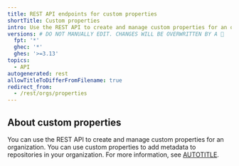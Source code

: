```yaml
---
title: REST API endpoints for custom properties
shortTitle: Custom properties
intro: Use the REST API to create and manage custom properties for an organization.
versions: # DO NOT MANUALLY EDIT. CHANGES WILL BE OVERWRITTEN BY A 🤖
  fpt: '*'
  ghec: '*'
  ghes: '>=3.13'
topics:
  - API
autogenerated: rest
allowTitleToDifferFromFilename: true
redirect_from:
  - /rest/orgs/properties
---
```


## About custom properties

You can use the REST API to create and manage custom properties for an organization. You can use custom properties to add metadata to repositories in your organization. For more information, see [AUTOTITLE](/organizations/managing-organization-settings/managing-custom-properties-for-repositories-in-your-organization).

<!-- Content after this section is automatically generated -->
